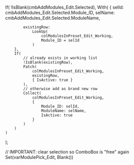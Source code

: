 If(
    !IsBlank(cmbAddModules_Edit.Selected),
    With(
        {
            selId: cmbAddModules_Edit.Selected.Module_ID,
            selName: cmbAddModules_Edit.Selected.ModuleName,

            existingRow:
                LookUp(
                    colModulesInPreset_Edit_Working,
                    Module_ID = selId
                )
        },
        If(
            // already exists in working list
            !IsBlank(existingRow),
            Patch(
                colModulesInPreset_Edit_Working,
                existingRow,
                { IsActive: true }
            ),
            // otherwise add as brand new row
            Collect(
                colModulesInPreset_Edit_Working,
                {
                    Module_ID: selId,
                    ModuleName: selName,
                    IsActive: true
                }
            )
        )
    )
);

// IMPORTANT: clear selection so ComboBox is "free" again
Set(varModulePick_Edit, Blank())
